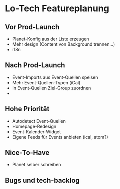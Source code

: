 Lo-Tech Featureplanung
======================

Vor Prod-Launch
---------------

* Planet-Konfig aus der Liste erzeugen
* Mehr design (Content von Background trennen...)
* i18n

Nach Prod-Launch
----------------

* Event-Imports aus Event-Quellen speisen
* Mehr Event-Quellen-Typen (iCal)
* In Event-Quellen Ziel-Group zuordnen
* 

Hohe Priorität
--------------
* Autodetect Event-Quellen
* Homepage-Redesign
* Event-Kalender-Widget
* Eigene Feeds für Events anbieten (ical, atom?)

Nice-To-Have
------------

* Planet selber schreiben


Bugs und tech-backlog
---------------------


